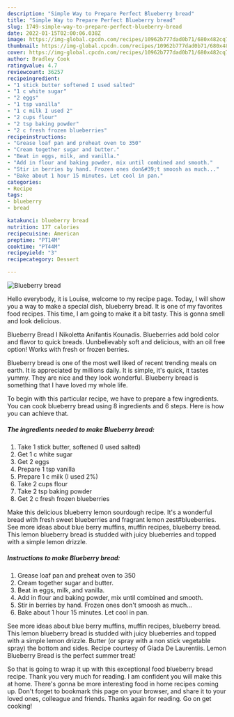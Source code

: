 ```yaml
---
description: "Simple Way to Prepare Perfect Blueberry bread"
title: "Simple Way to Prepare Perfect Blueberry bread"
slug: 1749-simple-way-to-prepare-perfect-blueberry-bread
date: 2022-01-15T02:00:06.038Z
image: https://img-global.cpcdn.com/recipes/10962b777dad0b71/680x482cq70/blueberry-bread-recipe-main-photo.jpg
thumbnail: https://img-global.cpcdn.com/recipes/10962b777dad0b71/680x482cq70/blueberry-bread-recipe-main-photo.jpg
cover: https://img-global.cpcdn.com/recipes/10962b777dad0b71/680x482cq70/blueberry-bread-recipe-main-photo.jpg
author: Bradley Cook
ratingvalue: 4.7
reviewcount: 36257
recipeingredient:
- "1 stick butter softened I used salted"
- "1 c white sugar"
- "2 eggs"
- "1 tsp vanilla"
- "1 c milk I used 2"
- "2 cups flour"
- "2 tsp baking powder"
- "2 c fresh frozen blueberries"
recipeinstructions:
- "Grease loaf pan and preheat oven to 350"
- "Cream together sugar and butter."
- "Beat in eggs, milk, and vanilla."
- "Add in flour and baking powder, mix until combined and smooth."
- "Stir in berries by hand. Frozen ones don&#39;t smoosh as much..."
- "Bake about 1 hour 15 minutes. Let cool in pan."
categories:
- Recipe
tags:
- blueberry
- bread

katakunci: blueberry bread 
nutrition: 177 calories
recipecuisine: American
preptime: "PT14M"
cooktime: "PT44M"
recipeyield: "3"
recipecategory: Dessert

---
```



![Blueberry bread](https://img-global.cpcdn.com/recipes/10962b777dad0b71/680x482cq70/blueberry-bread-recipe-main-photo.jpg)

Hello everybody, it is Louise, welcome to my recipe page. Today, I will show you a way to make a special dish, blueberry bread. It is one of my favorites food recipes. This time, I am going to make it a bit tasty. This is gonna smell and look delicious.

Blueberry Bread I Nikoletta Anifantis Kounadis. Blueberries add bold color and flavor to quick breads. Uunbelievably soft and delicious, with an oil free option! Works with fresh or frozen berries.

Blueberry bread is one of the most well liked of recent trending meals on earth. It is appreciated by millions daily. It is simple, it's quick, it tastes yummy. They are nice and they look wonderful. Blueberry bread is something that I have loved my whole life.


To begin with this particular recipe, we have to prepare a few ingredients. You can cook blueberry bread using 8 ingredients and 6 steps. Here is how you can achieve that.

<!--inarticleads1-->

##### The ingredients needed to make Blueberry bread:

1. Take 1 stick butter, softened (I used salted)
1. Get 1 c white sugar
1. Get 2 eggs
1. Prepare 1 tsp vanilla
1. Prepare 1 c milk (I used 2%)
1. Take 2 cups flour
1. Take 2 tsp baking powder
1. Get 2 c fresh frozen blueberries


Make this delicious blueberry lemon sourdough recipe. It&#39;s a wonderful bread with fresh sweet blueberries and fragrant lemon zest#blueberries. See more ideas about blue berry muffins, muffin recipes, blueberry bread. This lemon blueberry bread is studded with juicy blueberries and topped with a simple lemon drizzle. 

<!--inarticleads2-->

##### Instructions to make Blueberry bread:

1. Grease loaf pan and preheat oven to 350
1. Cream together sugar and butter.
1. Beat in eggs, milk, and vanilla.
1. Add in flour and baking powder, mix until combined and smooth.
1. Stir in berries by hand. Frozen ones don&#39;t smoosh as much...
1. Bake about 1 hour 15 minutes. Let cool in pan.


See more ideas about blue berry muffins, muffin recipes, blueberry bread. This lemon blueberry bread is studded with juicy blueberries and topped with a simple lemon drizzle. Butter (or spray with a non stick vegetable spray) the bottom and sides. Recipe courtesy of Giada De Laurentiis. Lemon Blueberry Bread is the perfect summer treat! 

So that is going to wrap it up with this exceptional food blueberry bread recipe. Thank you very much for reading. I am confident you will make this at home. There's gonna be more interesting food in home recipes coming up. Don't forget to bookmark this page on your browser, and share it to your loved ones, colleague and friends. Thanks again for reading. Go on get cooking!
